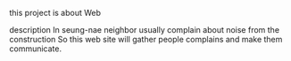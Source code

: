 this project is about Web 

description
  In seung-nae neighbor usually complain about noise from the construction
  So this web site will gather people complains and make them communicate.
